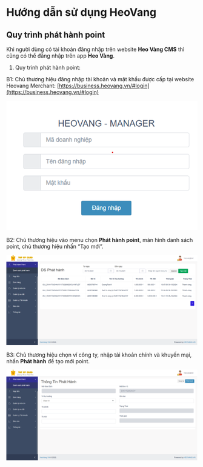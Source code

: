 # Hướng dẫn sử dụng HeoVang
## Quy trình phát hành point

Khi người dùng có tài khoản đăng nhập trên website **Heo Vàng CMS**	thì cũng có thể đăng nhập trên app **Heo Vàng**.

1. Quy trình phát hành point:

B1: Chủ thương hiệu đăng nhập tài khoản và mật khẩu được cấp tại website Heovang Merchant: [https://business.heovang.vn/#login](https://business.heovang.vn/#login)

 ![Màn hình Đăng nhập](/images/admin/login.png)

B2: Chủ thương hiệu vào menu chọn **Phát hành point**, màn hình danh sách point, chủ thương hiệu nhấn “Tạo mới”.

 ![Màn hình danh sách point](/images/admin/phathanhpoint.png)

B3: Chủ thương hiệu chọn ví công ty, nhập tài khoản chính và khuyến mại, nhấn **Phát hành** để tạo mới point.

 ![Màn hình Đăng nhập](/images/admin/taomoiphathanhpoint.png)
